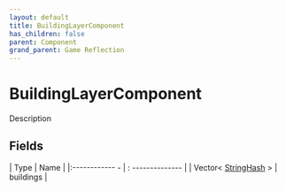 ```yaml
---
layout: default
title: BuildingLayerComponent
has_children: false
parent: Component
grand_parent: Game Reflection
---
```

# BuildingLayerComponent
Description 

## Fields
| Type | Name |
|:------------ - | : -------------- |
| Vector< [StringHash](game-reflection/classes/string_hash.md) > | buildings |
